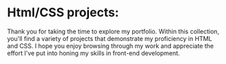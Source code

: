 # Html/CSS projects: 

Thank you for taking the time to explore my portfolio. Within this collection, you'll find a variety of projects that demonstrate my proficiency in HTML and CSS. I hope you enjoy browsing through my work and appreciate the effort I've put into honing my skills in front-end development.
